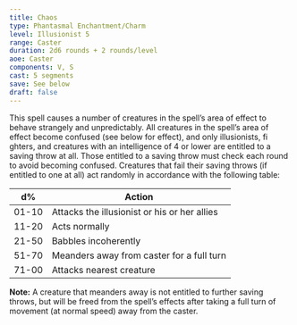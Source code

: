 ```yaml
---
title: Chaos
type: Phantasmal Enchantment/Charm
level: Illusionist 5
range: Caster
duration: 2d6 rounds + 2 rounds/level
aoe: Caster
components: V, S
cast: 5 segments
save: See below
draft: false
---
```


This spell causes a number of creatures in the spell’s area of effect to behave strangely and unpredictably. All creatures in the spell’s area of effect become confused (see below for effect), and only illusionists, fi ghters, and creatures with an intelligence of 4 or lower are entitled to a saving throw at all. Those entitled to a saving throw must check each round to avoid becoming confused. Creatures that fail their saving throws (if entitled to one at all) act randomly in accordance with the following table:

| d%    | Action                                       |
| ----- | -------------------------------------------- |
| 01-10 | Attacks the illusionist or his or her allies |
| 11-20 | Acts normally                                |
| 21-50 | Babbles incoherently                         |
| 51-70 | Meanders away from caster for a full turn    |
| 71-00 | Attacks nearest creature                     |

**Note:** A creature that meanders away is not entitled to further
saving throws, but will be freed from the spell’s effects after
taking a full turn of movement (at normal speed) away from
the caster.
